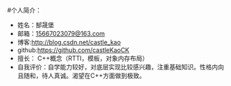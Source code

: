 #个人简介：
- 姓名：郜晟堡
- 邮箱：15667023079@163.com
- 博客:http://blog.csdn.net/castle_kao
- github:https://github.com/castleKaoCK
- 擅长： C++概念（RTTI，模板，对象内存布局）
- 自我评价：自学能力较好，对底层实现比较感兴趣，注重基础知识。性格内向且随和，待人真诚。渴望在C++方面做到极致。
